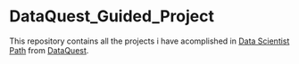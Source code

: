 # DataQuest_Guided_Project
This repository contains all the projects i have acomplished in [Data Scientist Path](https://www.dataquest.io/path/data-scientist/) from [DataQuest](https://www.dataquest.io/).
